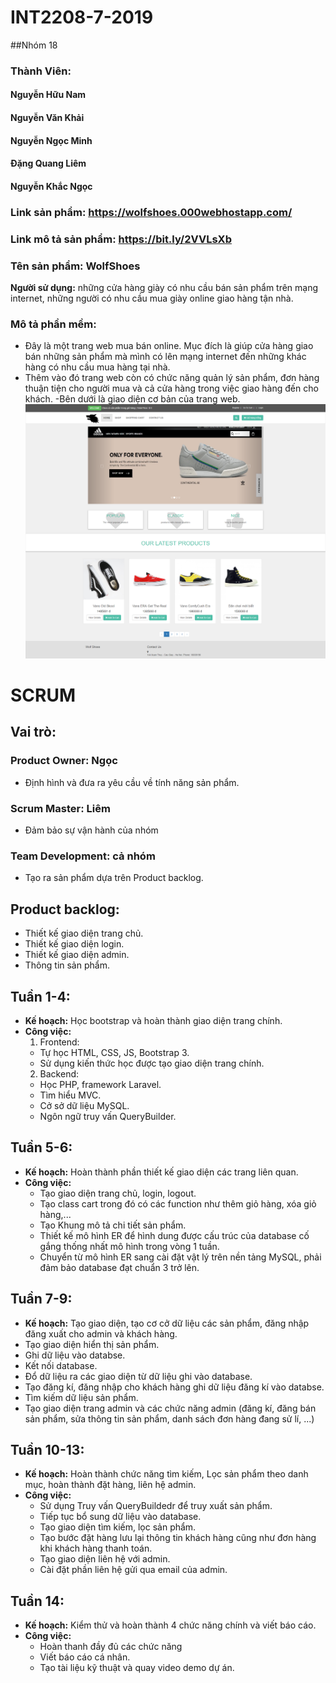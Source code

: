 # INT2208-7-2019
##Nhóm 18 
### Thành Viên:
#### Nguyễn Hữu Nam
#### Nguyễn Văn Khải
#### Nguyễn Ngọc Minh
#### Đặng Quang Liêm
#### Nguyễn Khắc Ngọc

### Link sản phẩm: https://wolfshoes.000webhostapp.com/
### Link mô tả sản phẩm: https://bit.ly/2VVLsXb
### Tên sản phẩm: WolfShoes
**Người sử dụng:** những cửa hàng giày có nhu cầu bán sản phẩm trên mạng internet, những người có nhu cầu mua giày online giao hàng tận nhà.
### **Mô tả phần mềm:**
  - Đây là một trang web mua bán online. Mục đích là giúp cửa hàng giao bán những sản phẩm mà mình có lên mạng internet đến những khác hàng có nhu cầu mua hàng tại nhà.
  - Thêm vào đó trang web còn có chức năng quản lý sản phẩm, đơn hàng thuận tiện cho người mua và cả cửa hàng trong việc giao hàng đến cho khách.
  -Bên dưới là giao diện cơ bản của trang web.
   ![home](home.png)
   # SCRUM
## Vai trò:
###	Product Owner: Ngọc
   - Định hình và đưa ra yêu cầu về tính năng sản phẩm.
###	Scrum Master: Liêm
   - Đảm bảo sự vận hành của nhóm
###	Team Development: cả nhóm
   - Tạo ra sản phẩm dựa trên Product backlog.
## Product backlog:
   - Thiết kế giao diện trang chủ.
   - Thiết kế giao diện login.
   - Thiết kế giao diện admin.
   - Thông tin sản phẩm.
## Tuần 1-4:
-	**Kế hoạch:** Học bootstrap và hoàn thành giao diện trang chính.
-  **Công việc:**
   1. Frontend:
   - Tự học HTML, CSS, JS, Bootstrap 3.
   - Sử dụng kiến thức học được tạo giao diện trang chính.
   2. Backend:
   - Học PHP, framework Laravel.
   - Tìm hiểu MVC.
   - Cở sở dữ liệu MySQL.
   - Ngôn ngữ truy vấn QueryBuilder.
## Tuần 5-6:
-	**Kế hoạch:** Hoàn thành phần thiết kế giao diện các trang liên quan.
-  **Công việc:**
    - Tạo giao diện trang chủ, login, logout.
    - Tạo class cart trong đó có các function như thêm giỏ hàng, xóa giỏ hàng,...
    - Tạo Khung mô tả chi tiết sản phẩm.
    - Thiết kế mô hình ER để hình dung được cấu trúc của database cố gắng thống nhất mô hình trong vòng 1 tuần.
    - Chuyển từ mô hình ER sang cài đặt vật lý trên nền tảng MySQL, phải đảm bảo database đạt chuẩn 3 trở lên.
   
## Tuần 7-9:
-	**Kế hoạch:** Tạo giao diện, tạo cơ cở dữ liệu các sản phẩm, đăng nhập đăng xuất cho admin và khách hàng.
   - Tạo giao diện hiển thị sản phẩm.
   - Ghi dữ liệu vào databse.
   - Kết nối database.
   - Đổ dữ liệu ra các giao diện từ dữ liệu ghi vào database.
   - Tạo đăng kí, đăng nhập cho khách hàng ghi dữ liệu đăng kí vào databse.
   - Tìm kiếm dữ liệu sản phẩm.
   - Tạo giao diện trang admin và các chức năng admin (đăng kí, đăng bán sản phẩm, sửa thông tin sản phẩm, danh sách đơn hàng đang sử lí, ...)
## Tuần 10-13:
-	**Kế hoạch:** Hoàn thành chức năng tìm kiếm, Lọc sản phẩm theo danh mục, hoàn thành đặt hàng, liên hệ admin.
-  **Công việc:**
   - Sử dụng Truy vấn QueryBuildedr để truy xuất sản phẩm.
   - Tiếp tục bổ sung dữ liệu vào database.
   - Tạo giao diện tìm kiếm, lọc sản phẩm.
   - Tạo bước đặt hàng lưu lại thông tin khách hàng cũng như đơn hàng khi khách hàng thanh toán.
   - Tạo giao diện liên hệ với admin.
   -  Cài đặt phần liên hệ gửi qua email của admin.
## Tuần 14:
-	**Kế hoạch:** Kiểm thử và hoàn thành 4 chức năng chính và viết báo cáo.
-  **Công việc:**
   - Hoàn thanh đầy đủ các chức năng 
   - Viết báo cáo cá nhân.
   - Tạo tài liệu kỹ thuật và quay video demo dự án.
   
